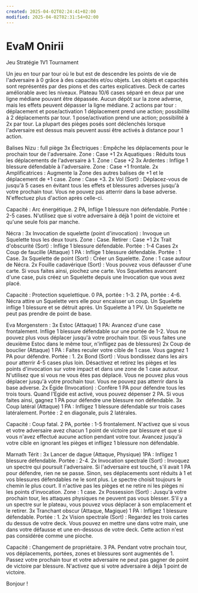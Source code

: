```yaml
---
created: 2025-04-02T02:24:41+02:00
modified: 2025-04-02T02:31:54+02:00
---
```


# EvaM Onirii

Jeu Stratégie 1V1
Tournament 

Un jeu en tour par tour où le but est de descendre les points de vie de l'adversaire à 0 grâce à des capacités et/ou objets. 
Les objets et capacités sont représentés par des pions et des cartes explicatives. Deck de cartes améliorable avec les niveaux. 
Plateau 10/6 cases séparé en deux par une ligne médiane pouvant être dépassée. Aucun dépôt sur la zone adverse, mais les effets peuvent dépasser la ligne médiane. 
2 actions par tour : déplacement et pose/activation
1 déplacement prend une action; possibilité à 2 déplacements par tour. 
1 pose/activation prend une action; possibilité à 2x par tour. 
La plupart des pièges posés sont déclenchés lorsque l'adversaire est dessus mais peuvent aussi être activés à distance pour 1 action.

Balises Nizu : full piège 
3x Électriques : Empêche les déplacements pour le prochain tour de l'adversaire. Zone : Case +1
2x Aquatiques : Réduits tous les déplacements de l'adversaire à 1. Zone : Case +2
3x Ardentes : Inflige 1 blessure défendable à l'adversaire. Zone : Case +1 frontale. 
2x Amplificatrices : Augmente la Zone des autres balises de +1 et le déplacement de +1 case. Zone : Case +3.
2x Vol (Sort) : Déplacez-vous de jusqu'à 5 cases en évitant tous les effets et blessures adverses jusqu'à votre prochain tour. Vous ne pouvez pas atterrir dans la base adverse. N'effectuez plus d'action après celle-ci.

Capacité : Arc énergétique. 2 PA, Inflige 1 blessure non défendable. Portée : 2-5 cases. N'utilisez que si votre adversaire à déjà 1 point de victoire et qu'une seule fois par manche. 

Nécra :
3x Invocation de squelette (point d'invocation) : Invoque un Squelette tous les deux tours. Zone : Case. Retirer : Case +1
2x Trait d'obscurité (Sort) : Inflige 1 blessure défendable. Portée : 1-4 Cases
2x Coup de faucille (Attaque) 1 PA : Inflige 1 blessure défendable. Portée : 1 Case. 
3x Squelette de point (Sort) : Créer un Squelette. Zone : 1 case autour de Nécra. 
2x Fouille cadavérique (Sort) : Vous pouvez vous défausser d'une carte. Si vous faites ainsi, piochez une carte. Vos Squelettes avancent d'une case, puis créez un Squelette depuis une Invocation que vous avez placé. 

Capacité : Protection squelettique. 0 PA, portée : 1-3. 2 PA, portée : 4-6. Nécra attire un Squelette vers elle pour encaisser un coup. 
Un Squelette inflige 1 blessure et se détruit après. Un Squelette à 1 PV. Un Squelette ne peut pas prendre de point de base. 

Eva Morgenstern : 
3x Estoc (Attaque) 1 PA: Avancez d'une case frontalement. Inflige 1 blessure défendable sur une portée de 1-2. Vous ne pouvez plus vous déplacer jusqu'à votre prochain tour. (Si vous faites une deuxième Estoc dans le même tour, n'infligez pas de blessures)
2x Coup de bouclier (Attaque) 1 PA : Faites reculer votre cible de 1 case. Vous gagnez 1 PA pour défendre. Portée : 1. 
2x Bond (Sort) : Vous bondissez dans les airs pour atterrir 4-5 cases plus loin. Désactivez et retirez les pièges et les points d'invocation sur votre impact et dans une zone de 1 case autour. N'utilisez que si vous ne vous êtes pas déplacé. Vous ne pouvez plus vous déplacer jusqu'à votre prochain tour. Vous ne pouvez pas atterrir dans la base adverse.
2x Égide (Invocation) : Confère 1 PA pour défendre tous les trois tours. Quand l'Egide est activé, vous pouvez dépenser 2 PA. Si vous faites ainsi, gagnez 1 PA pour défendre une blessure non défendable.
3x Coup latéral (Attaque) 1 PA : Infligez 1 blessure défendable sur trois cases latéralement. Portée : 2 en diagonale, puis 2 latérales.

Capacité : Coup fatal. 2 PA, portée : 1-5 frontalement. N'activez que si vous et votre adversaire avez chacun 1 point de victoire par blessure et que si vous n'avez effectué aucune action pendant votre tour. 
Avancez jusqu'à votre cible en ignorant les pièges et infligez 1 blessure non défendable.

Marnath Térit :
3x Lancer de dague (Attaque, Physique) 1PA : Infligez 1 blessure défendable. Portée : 2-4. 
2x Invocation spectrale (Sort) : Invoquez un spectre qui poursuit l'adversaire. Si l'adversaire est touché, s'il avait 1 PA pour défendre, rien ne se passe. Sinon, ses déplacements sont réduits à 1 et vos blessures défendables ne le sont plus.
Le spectre choisit toujours le chemin le plus court. Il n'active pas les pièges et ne retire ni les pièges ni les points d'invocation. Zone : 1 case.
2x Possession (Sort) : Jusqu'à votre prochain tour, les attaques physiques ne peuvent pas vous blesser. S'il y a un spectre sur le plateau, vous pouvez vous déplacer à son emplacement et le retirer.
3x Tranchant obscur (Attaque, Magique) 1  PA : Infligez 1 blessure défendable. Portée : 1. 
2x Vision spectrale (Sort) : Regardez les trois cartes du dessus de votre deck. Vous pouvez en mettre une dans votre main, une dans votre défausse et une en-dessous de votre deck. Cette action n'est pas considérée comme une pioche. 

Capacité : Changement de propriétaire. 3 PA. Pendant votre prochain tour, vos déplacements, portées, zones et blessures sont augmentés de 1. Passez votre prochain tour et votre adversaire ne peut pas gagner de point de victoire par blessure. N'activez que si votre adversaire à déjà 1 point de victoire.

Bonjour !
